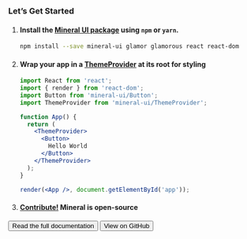 <Logo fill="#fff" />

### Let’s Get Started

1. #### Install the [Mineral UI package](https://www.npmjs.com/package/mineral-ui) using `npm` or `yarn`.

    ```bash
    npm install --save mineral-ui glamor glamorous react react-dom
    ```

1. #### Wrap your app in a [ThemeProvider](/components/theme-provider) at its root for styling

    ```jsx
    import React from 'react';
    import { render } from 'react-dom';
    import Button from 'mineral-ui/Button';
    import ThemeProvider from 'mineral-ui/ThemeProvider';

    function App() {
      return (
        <ThemeProvider>
          <Button>
            Hello World
          </Button>
        </ThemeProvider>
      );
    }

    render(<App />, document.getElementById('app'));
    ```

1. #### [Contribute!](https://github.com/mineral-ui/mineral-ui) Mineral is open-source

<Buttons>
  <Button primary size="jumbo">Read the full documentation</Button>
  <Button size="jumbo">View on GitHub</Button>
</Buttons>
